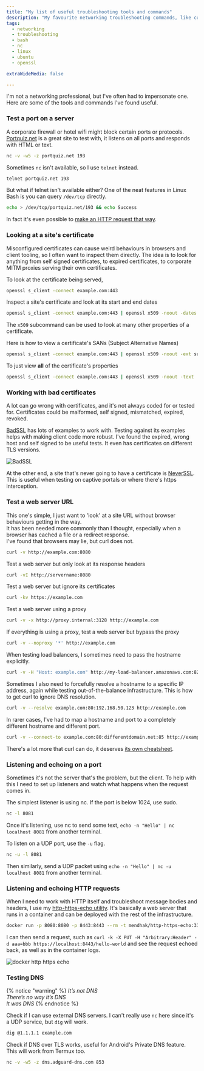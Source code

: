 ```yaml
---
title: "My list of useful troubleshooting tools and commands"
description: "My favourite networking troubleshooting commands, like curl, nc, dig, openssl, etc."
tags:
  - networking
  - troubleshooting
  - bash
  - nc
  - linux
  - ubuntu
  - openssl

extraWideMedia: false

---
```


I'm not a networking professional, but I've often had to impersonate one. Here are some of the tools and commands I've found useful.  

### Test a port on a server

A corporate firewall or hotel wifi might block certain ports or protocols. [Portquiz.net](http://portquiz.net/) is a great site to test with, it listens on all ports and responds with HTML or text.  

```bash 
nc -v -w5 -z portquiz.net 193
```

Sometimes `nc` isn't available, so I use `telnet` instead. 

```bash
telnet portquiz.net 193
```

But what if telnet isn't available either? One of the neat features in Linux Bash is you can query `/dev/tcp` directly. 

```bash
echo > /dev/tcp/portquiz.net/193 && echo Success
```

In fact it's even possible to [make an HTTP request that way](https://unix.stackexchange.com/a/83927).

### Looking at a site's certificate

Misconfigured certificates can cause weird behaviours in browsers and client tooling, so I often want to inspect them directly. The idea is to look for anything from self signed certificates, to expired certificates, to corporate MITM proxies serving their own certificates.  

To look at the certificate being served, 

```bash
openssl s_client -connect example.com:443
```

Inspect a site's certificate and look at its start and end dates

```bash
openssl s_client -connect example.com:443 | openssl x509 -noout -dates
```

The `x509` subcommand can be used to look at many other properties of a certificate.  

Here is how to view a certificate's SANs (Subject Alternative Names)

```bash
openssl s_client -connect example.com:443 | openssl x509 -noout -ext subjectAltName
```

To just view **all** of the certificate's properties

```bash
openssl s_client -connect example.com:443 | openssl x509 -noout -text
```

### Working with bad certificates

A lot can go wrong with certificates, and it's not always coded for or tested for. Certificates could be malformed, self signed, mismatched, expired, revoked.

[BadSSL](https://badssl.com/) has lots of examples to work with. Testing against its examples helps with making client code more robust. I've found the expired, wrong host and self signed to be useful tests. It even has certificates on different TLS versions.  

![BadSSL](/assets/images/networking-cheat-sheet/001.png)

At the other end, a site that's never going to have a certificate is [NeverSSL](https://neverssl.com). This is useful when testing on captive portals or where there's https interception. 

### Test a web server URL

This one's simple, I just want to 'look' at a site URL without browser behaviours getting in the way.  
It has been needed more commonly than I thought, especially when a browser has cached a file or a redirect response.   
I've found that browsers may lie, but curl does not.  

```bash
curl -v http://example.com:8080
```

Test a web server but only look at its response headers

```bash
curl -vI http://servername:8080
```

Test a web server but ignore its certificates

```bash
curl -kv https://example.com
```

Test a web server using a proxy

```bash
curl -v -x http://proxy.internal:3128 http://example.com
```

If everything is using a proxy, test a web server but bypass the proxy

```bash
curl -v --noproxy '*' http://example.com
```

When testing load balancers, I sometimes need to pass the hostname explicitly. 

```bash
curl -v -H "Host: example.com" http://my-load-balancer.amazonaws.com:8293
```

Sometimes I also need to forcefully resolve a hostname to a specific IP address, again while testing out-of-the-balance infrastructure. This is how to get curl to ignore DNS resolution.  

```bash
curl -v --resolve example.com:80:192.168.50.123 http://example.com
```

In rarer cases, I've had to map a hostname and port to a completely different hostname and different port. 

```bash
curl -v --connect-to example.com:80:differentdomain.net:85 http://example.com 
```


There's a lot more that curl can do, it deserves [its own cheatsheet](https://quickref.me/curl.html).


### Listening and echoing on a port

Sometimes it's not the server that's the problem, but the client. To help with this I need to set up listeners and watch what happens when the request comes in.  

The simplest listener is using nc. If the port is below 1024, use sudo.   

```bash
nc -l 8081
```

Once it's listening, use nc to send some text, `echo -n "Hello" | nc localhost 8081` from another terminal.   


To listen on a UDP port, use the `-u` flag.  

```bash
nc -u -l 8081
```

Then similarly, send a UDP packet using `echo -n "Hello" | nc -u localhost 8081` from another terminal.

### Listening and echoing HTTP requests

When I need to work with HTTP itself and troubleshoot message bodies and headers, I use my [http-https-echo utility](https://github.com/mendhak/docker-http-https-echo). It's basically a web server that runs in a container and can be deployed with the rest of the infrastructure.  

```bash
docker run -p 8080:8080 -p 8443:8443 --rm -t mendhak/http-https-echo:33
```

I can then send a request, such as `curl -k -X PUT -H "Arbitrary:Header" -d aaa=bbb https://localhost:8443/hello-world` and see the request echoed back, as well as in the container logs.  

![docker http https echo](/assets/images/docker-http-https-echo/003.png)


### Testing DNS

{% notice "warning" %}
*It’s not DNS  
There’s no way it’s DNS  
It was DNS*
{% endnotice %}


Check if I can use external DNS servers. I can't really use `nc` here since it's a UDP service, but `dig` will work.  

```bash
dig @1.1.1.1 example.com
```

Check if DNS over TLS works, useful for Android's Private DNS feature. This will work from Termux too. 

```bash
nc -v -w5 -z dns.adguard-dns.com 853
```
